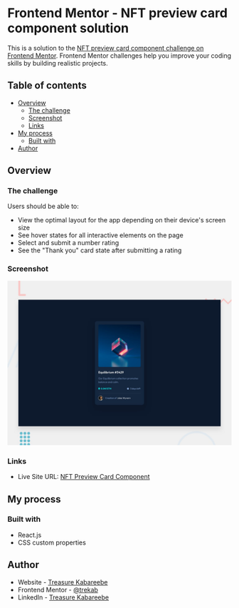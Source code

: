 # Frontend Mentor - NFT preview card component solution

This is a solution to the [NFT preview card component challenge on Frontend Mentor](https://www.frontendmentor.io/challenges/nft-preview-card-component-SbdUL_w0U). Frontend Mentor challenges help you improve your coding skills by building realistic projects. 

## Table of contents

- [Overview](#overview)
  - [The challenge](#the-challenge)
  - [Screenshot](#screenshot)
  - [Links](#links)
- [My process](#my-process)
  - [Built with](#built-with)
- [Author](#author)

## Overview

### The challenge

Users should be able to:

- View the optimal layout for the app depending on their device's screen size
- See hover states for all interactive elements on the page
- Select and submit a number rating
- See the "Thank you" card state after submitting a rating

### Screenshot

![](./design/desktop-preview.jpg)

### Links

- Live Site URL: [NFT Preview Card Component](https://nft-preview-card-component-trekab.netlify.app/)

## My process

### Built with

- React.js
- CSS custom properties

## Author

- Website - [Treasure Kabareebe](https://trekab.io/)
- Frontend Mentor - [@trekab](https://www.frontendmentor.io/profile/trekab)
- LinkedIn - [Treasure Kabareebe](https://www.linkedin.com/in/treasure-kabareebe/)
